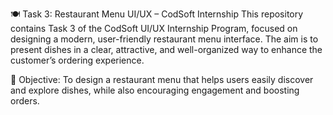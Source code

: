 🍽️ Task 3: Restaurant Menu UI/UX – CodSoft Internship
This repository contains Task 3 of the CodSoft UI/UX Internship Program, focused on designing a modern, user-friendly restaurant menu interface. The aim is to present dishes in a clear, attractive, and well-organized way to enhance the customer’s ordering experience.

🎯 Objective:
To design a restaurant menu that helps users easily discover and explore dishes, while also encouraging engagement and boosting orders.
